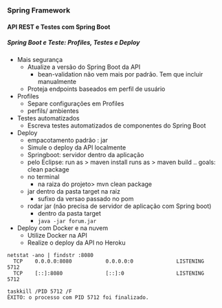 ### Spring Framework

#### API REST e Testes com Spring Boot

##### Spring Boot e Teste: Profiles, Testes e Deploy

- Mais segurança 
	- Atualize a versão do Spring Boot da API
		- bean-validation não vem mais por padrão. Tem que incluir manualmente
	- Proteja endpoints baseados em perfil de usuário
- Profiles
	- Separe configurações em Profiles
	- perfils/ ambientes
- Testes automatizados
	- Escreva testes automatizados de componentes do Spring Boot
- Deploy
	- empacotamento padrão : jar
	- Simule o deploy da API localmente
	- Springboot: servidor dentro da aplicação
	- pelo Eclipse:
		run as > maven install
		runs as > maven build .. goals: clean package 
	- no terminal
		- na raiza do projeto> mvn clean package
	- jar dentro da pasta target na raiz
		- sufixo da versao  passado no pom
	- rodar jar (não precisa de servidor de aplicação com Spring boot)
		- dentro da pasta target
		- `java -jar forum.jar`
- Deploy com Docker e na nuvem
	- Utilize Docker na API
	- Realize o deploy da API no Heroku
	

```
netstat -ano | findstr :8080
  TCP    0.0.0.0:8080           0.0.0.0:0              LISTENING       5712
  TCP    [::]:8080              [::]:0                 LISTENING       5712

taskkill /PID 5712 /F
ÊXITO: o processo com PID 5712 foi finalizado.

```